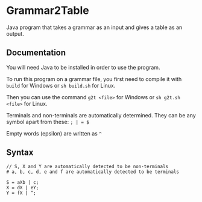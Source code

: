 # Grammar2Table

Java program that takes a grammar as an input and gives a table as an output.

## Documentation

You will need Java to be installed in order to use the program.

To run this program on a grammar file, you first need to compile it with `build` for Windows or `sh build.sh` for Linux.

Then you can use the command `g2t <file>` for Windows or `sh g2t.sh <file>` for Linux.

Terminals and non-terminals are automatically determined. They can be any symbol apart from these: `; | = $`

Empty words (epsilon) are written as `^`

## Syntax

```
// S, X and Y are automatically detected to be non-terminals
# a, b, c, d, e and f are automatically detected to be terminals

S = aXb | c;
X = dX | eY;
Y = fX | ^;
```

